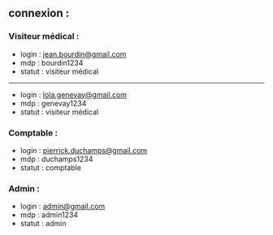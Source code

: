 ## connexion : 
### Visiteur médical :
* login : jean.bourdin@gmail.com
* mdp : bourdin1234
* statut : visiteur médical
---------------
* login : lola.genevay@gmail.com
* mdp : genevay1234
* statut : visiteur médical

### Comptable : 
* login : pierrick.duchamps@gmail.com
* mdp : duchamps1234
* statut : comptable

### Admin : 
* login : admin@gmail.com
* mdp : admin1234
* statut : admin
